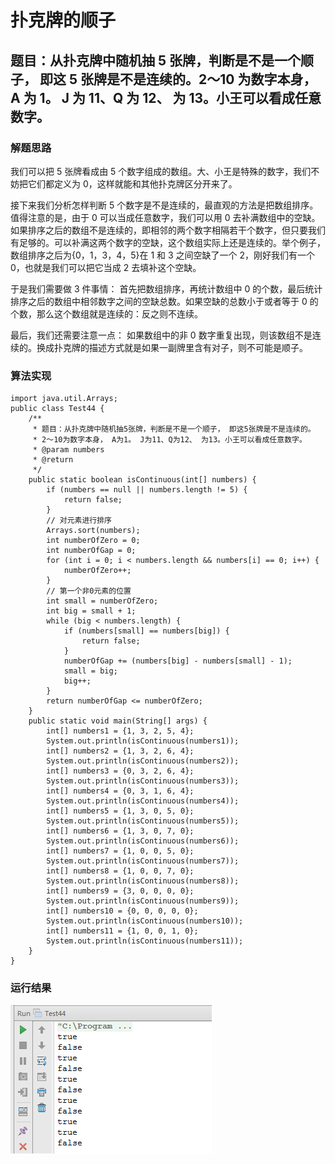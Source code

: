# 扑克牌的顺子

## 题目：从扑克牌中随机抽 5 张牌，判断是不是一个顺子， 即这 5 张牌是不是连续的。2～10 为数字本身， A 为 1。 J 为 11、Q 为 12、 为 13。小王可以看成任意数字。

### 解题思路

我们可以把 5 张牌看成由 5 个数字组成的数组。大、小王是特殊的数字，我们不妨把它们都定义为 0，这样就能和其他扑克牌区分开来了。 

接下来我们分析怎样判断 5 个数字是不是连续的，最直观的方法是把数组排序。值得注意的是，由于 0 可以当成任意数字，我们可以用 0 去补满数组中的空缺。如果排序之后的数组不是连续的，即相邻的两个数字相隔若干个数字，但只要我们有足够的。可以补满这两个数字的空缺，这个数组实际上还是连续的。举个例子，数组排序之后为{0，1，3，4，5}在 1 和 3 之间空缺了一个 2，刚好我们有一个 0，也就是我们可以把它当成 2 去填补这个空缺。 

于是我们需要做 3 件事情： 首先把数组排序，再统计数组中 0 的个数，最后统计排序之后的数组中相邻数字之间的空缺总数。如果空缺的总数小于或者等于 0 的个数，那么这个数组就是连续的：反之则不连续。 

最后，我们还需要注意一点： 如果数组中的非 0 数字重复出现，则该数组不是连续的。换成扑克牌的描述方式就是如果一副牌里含有对子，则不可能是顺子。

### 算法实现

```
import java.util.Arrays;
public class Test44 {
    /**
     * 题目：从扑克牌中随机抽5张牌，判断是不是一个顺子， 即这5张牌是不是连续的。
     * 2～10为数字本身， A为1。 J为11、Q为12、 为13。小王可以看成任意数字。
     * @param numbers
     * @return
     */
    public static boolean isContinuous(int[] numbers) {
        if (numbers == null || numbers.length != 5) {
            return false;
        }
        // 对元素进行排序
        Arrays.sort(numbers);
        int numberOfZero = 0;
        int numberOfGap = 0;
        for (int i = 0; i < numbers.length && numbers[i] == 0; i++) {
            numberOfZero++;
        }
        // 第一个非0元素的位置
        int small = numberOfZero;
        int big = small + 1;
        while (big < numbers.length) {
            if (numbers[small] == numbers[big]) {
                return false;
            }
            numberOfGap += (numbers[big] - numbers[small] - 1);
            small = big;
            big++;
        }
        return numberOfGap <= numberOfZero;
    }
    public static void main(String[] args) {
        int[] numbers1 = {1, 3, 2, 5, 4};
        System.out.println(isContinuous(numbers1));
        int[] numbers2 = {1, 3, 2, 6, 4};
        System.out.println(isContinuous(numbers2));
        int[] numbers3 = {0, 3, 2, 6, 4};
        System.out.println(isContinuous(numbers3));
        int[] numbers4 = {0, 3, 1, 6, 4};
        System.out.println(isContinuous(numbers4));
        int[] numbers5 = {1, 3, 0, 5, 0};
        System.out.println(isContinuous(numbers5));
        int[] numbers6 = {1, 3, 0, 7, 0};
        System.out.println(isContinuous(numbers6));
        int[] numbers7 = {1, 0, 0, 5, 0};
        System.out.println(isContinuous(numbers7));
        int[] numbers8 = {1, 0, 0, 7, 0};
        System.out.println(isContinuous(numbers8));
        int[] numbers9 = {3, 0, 0, 0, 0};
        System.out.println(isContinuous(numbers9));
        int[] numbers10 = {0, 0, 0, 0, 0};
        System.out.println(isContinuous(numbers10));
        int[] numbers11 = {1, 0, 0, 1, 0};
        System.out.println(isContinuous(numbers11));
    }
}
```

### 运行结果

![](images/62.png)